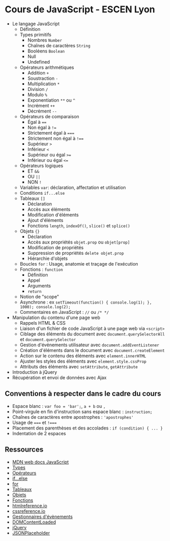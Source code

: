 # Cours de JavaScript - ESCEN Lyon

- Le langage JavaScript
  - Définition
  - Types primitifs
    - Nombres `Number`
    - Chaînes de caractères `String`
    - Booléens `Boolean`
    - Null
    - Undefined
  - Opérateurs arithmétiques
    - Addition `+`
    - Soustraction `-`
    - Multiplication `*`
    - Division `/`
    - Modulo `%`
    - Exponentiation `**` ou `^`
    - Incrément `++`
    - Décrément `--`
  - Opérateurs de comparaison
    - Égal à `==`
    - Non égal à `!=`
    - Strictement égal à `===`
    - Strictement non égal à `!==`
    - Supérieur `>`
    - Inférieur `<`
    - Supérieur ou égal `>=`
    - Inférieur ou égal `<=`
  - Opérateurs logiques
    - ET `&&`
    - OU `||`
    - NON `!`
  - Variables `var`: déclaration, affectation et utilisation
  - Conditions `if...else`
  - Tableaux `[]`
    - Déclaration
    - Accès aux éléments
    - Modification d'éléments
    - Ajout d'éléments
    - Fonctions `length`, `indexOf()`, `slice()` et `splice()`
  - Objets `{}`
    - Déclaration
    - Accès aux propriétés `objet.prop` ou `objet[prop]`
    - Modification de propriétés
    - Suppression de propriétés `delete objet.prop`
    - Hiérarchie d'objets
  - Boucles `for` : Usage, anatomie et traçage de l'exécution
  - Fonctions : `function`
    - Définition
    - Appel
    - Arguments
    - `return`
  - Notion de "scope"
  - Asynchrone : ex `setTimeout(function() { console.log(1); }, 1000); console.log(2);`
  - Commentaires en JavaScript : `//` ou `/* */`
- Manipulation du contenu d'une page web
  - Rappels HTML & CSS
  - Liaison d'un fichier de code JavaScript à une page web via `<script>`
  - Ciblage des éléments du document avec `document.querySelectorAll` et `document.querySelector`
  - Gestion d'événements utilisateur avec `document.addEventListener`
  - Création d'éléments dans le document avec `document.createElement`
  - Action sur le contenu des éléments avec `element.innerHTML`
  - Ajuster les styles des éléments avec `element.style.cssProp`
  - Attributs des éléments avec `setAttribute`, `getAttribute`
- Introduction à jQuery
- Récupération et envoi de données avec Ajax

Conventions à respecter dans le cadre du cours
---

- Espace blanc : `var foo = 'bar';`, `a + b` ou `, `
- Point-virgule en fin d'instruction sans espace blanc : `instruction;`
- Chaînes de caractères entre apostrophes : `'apostrophes'`
- Usage de `===` et `!===`
- Placement des parenthèses et des accolades : `if (condition) { ... }`
- Indentation de 2 espaces

Ressources
----------

- [MDN web docs JavaScript](https://developer.mozilla.org/fr/docs/Web/JavaScript)
- [Types](https://developer.mozilla.org/fr/docs/Web/JavaScript/Structures_de_donn%C3%A9es)
- [Opérateurs](https://developer.mozilla.org/fr/docs/Web/JavaScript/Reference/Op%C3%A9rateurs)
- [if...else](https://developer.mozilla.org/fr/docs/Web/JavaScript/Reference/Instructions/if...else)
- [for](https://developer.mozilla.org/fr/docs/Web/JavaScript/Reference/Instructions/for)
- [Tableaux](https://developer.mozilla.org/fr/docs/Web/JavaScript/Reference/Objets_globaux/Array)
- [Objets](https://developer.mozilla.org/fr/docs/Web/JavaScript/Guide/Types_et_grammaire#littéraux%20objets)
- [Fonctions](https://developer.mozilla.org/fr/docs/Web/JavaScript/Reference/Fonctions)
- [htmlreference.io](http://htmlreference.io/)
- [cssreference.io](http://cssreference.io/)
- [Gestionnaires d'évènements](https://developer.mozilla.org/fr/docs/Web/API/EventTarget/addEventListener)
- [DOMContentLoaded](https://developer.mozilla.org/fr/docs/Web/Events/DOMContentLoaded)
- [jQuery](https://jquery.com/)
- [JSONPlaceholder](https://jsonplaceholder.typicode.com/)
